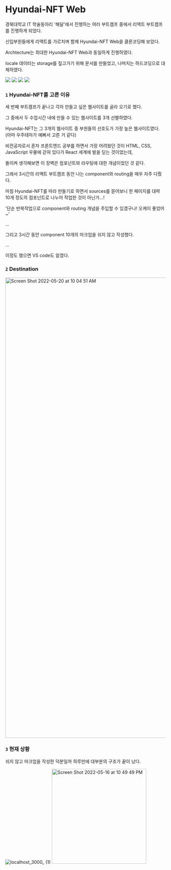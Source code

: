 # Hyundai-NFT Web

경북대학교 IT 학술동아리 '해달'에서 진행하는 여러 부트캠프 중에서 리액트 부트캠프를 진행하게 되었다.

신입부원들에게 리액트를 가르치며 함께 Hyundai-NFT Web을 클론코딩해 보았다.

Archtecture는 최대한 Hyundai-NFT Web과 동일하게 진행하였다.

locale 데이터는 storage를 짚고가기 위해 문서를 만들었고, 나머지는 하드코딩으로 대체하였다.


<img src="https://img.shields.io/badge/HTML5-E34F26?style=flat-square&logo=HTML5&logoColor=white"/> <img src="https://img.shields.io/badge/CSS3-1572B6?style=flat-square&logo=CSS3&logoColor=white"/> <img src="https://img.shields.io/badge/JavaScript-F7DF1E?style=flat-square&logo=JavaScript&logoColor=white"/> <img src="https://img.shields.io/badge/React-61DAFB?style=flat-square&logo=React&logoColor=white"/>

### `1` Hyundai-NFT를 고른 이유

세 번째 부트캠프가 끝나고 각자 만들고 싶은 웹사이트를 골라 오기로 했다.

그 중에서 두 수업시간 내에 만들 수 있는 웹사이트를 3개 선별하였다.

Hyundai-NFT는 그 3개의 웹사이트 중 부원들의 선호도가 가장 높은 웹사이트였다. (아마 우주테마가 예뻐서 고른 거 같다)

비전공자로서 혼자 프론트엔드 공부를 하면서 가장 어려웠던 것이 HTML, CSS, JavaScript 우물에 갇혀 있다가 React 세계에 발을 딛는 것이었는데,

돌이켜 생각해보면 이 장벽은 컴포넌트와 라우팅에 대한 개념이었던 것 같다.

그래서 3시간의 리액트 부트캠프 동안 나는 component와 routing을 매우 자주 다뤘다.

마침 Hyundai-NFT를 따라 만들기로 하면서 sources를 뜯어보니 한 페이지를 대략 10개 정도의 컴포넌트로 나누어 작업한 것이 아닌가...!

'단순 반복작업으로 component와 routing 개념을 주입할 수 있겠구나! 오케이 좋았어~'

...

그리고 3시간 동안 component 10개의 마크업을 쉬지 않고 작성했다.

...

이정도 했으면 VS code도 알겠다.

### `2` Destination
<img width="1440" alt="Screen Shot 2022-05-20 at 10 04 51 AM" src="https://user-images.githubusercontent.com/88179771/169428224-7448063d-383b-41c5-891a-356f2cbbb3cc.png">


### `3` 현재 상황

쉬지 않고 마크업을 작성한 덕분일까 하루만에 대부분의 구조가 끝이 났다.

![localhost_3000_ (1)](https://user-images.githubusercontent.com/88179771/169426927-9e8530ff-a89c-402c-b83b-2e4efceeb207.png) <img width="297" alt="Screen Shot 2022-05-16 at 10 49 49 PM" src="https://user-images.githubusercontent.com/88179771/169426990-56da765e-25eb-43f2-a1b1-db72229d360e.png">
